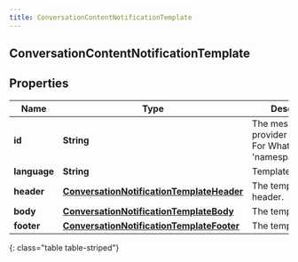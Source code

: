 ```yaml
---
title: ConversationContentNotificationTemplate
---
```

## ConversationContentNotificationTemplate


## Properties

| Name | Type | Description | Notes |
| ------------ | ------------- | ------------- | ------------- |
| **id** | <!----><!---->**String**<!----> | The messaging provider template ID. For WhatsApp, 'namespace@name'. |  [optional] |
| **language** | <!----><!---->**String**<!----> | Template language. |  [optional] |
| **header** | <!----><!---->[**ConversationNotificationTemplateHeader**](ConversationNotificationTemplateHeader.html)<!----> | The template header. |  [optional] |
| **body** | <!----><!---->[**ConversationNotificationTemplateBody**](ConversationNotificationTemplateBody.html)<!----> | The template body. |  |
| **footer** | <!----><!---->[**ConversationNotificationTemplateFooter**](ConversationNotificationTemplateFooter.html)<!----> | The template footer. |  [optional] |
{: class="table table-striped"}



